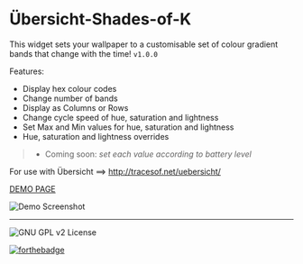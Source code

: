 # Übersicht-Shades-of-K
This widget sets your wallpaper to a customisable set of colour gradient bands that change with the time!
`v1.0.0`

Features:
- Display hex colour codes
- Change number of bands
- Display as Columns or Rows
- Change cycle speed of hue, saturation and lightness
- Set Max and Min values for hue, saturation and lightness
- Hue, saturation and lightness overrides
>- Coming soon: *set each value according to battery level*

For use with Übersicht ==> http://tracesof.net/uebersicht/

[DEMO PAGE](https://rawgit.com/Porco-Rosso/Shades-of-K/master/LockBackground.html)

![Demo Screenshot](https://imgur.com/jhM8jsu.png)

----
![GNU GPL v2 License](https://img.shields.io/badge/license-GNU%20GPL%20v2-brightgreen.svg?style=flat-square)

[![forthebadge](http://forthebadge.com/images/badges/built-with-love.svg)](http://forthebadge.com)
